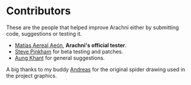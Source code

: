 # Contributors

These are the people that helped improve Arachni either by submitting code, suggestions or testing it.

- [Matías Aereal Aeón](http://mfsec.com.ar/), **Arachni's official tester**.
- [Steve Pinkham](http://github.com/spinkham) for beta testing and patches.
- [Aung Khant](mailto:aungkhant@yehg.net) for general suggestions.

A big thanks to my buddy [Andreas](mailto:rainmakergr@gmail.com) for the original spider drawing used in the project graphics.
